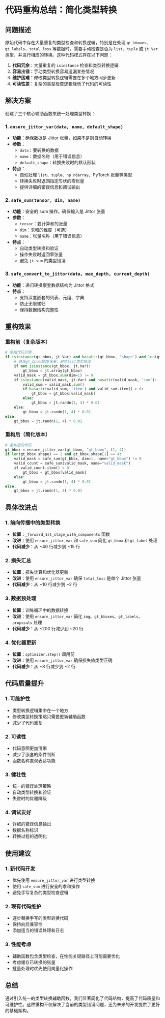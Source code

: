 # 代码重构总结：简化类型转换

## 问题描述
原始代码中存在大量重复的类型检查和转换逻辑，特别是在处理 `gt_bboxes`、`gt_labels`、`total_loss` 等数据时，需要手动检查是否为 `list`、`tuple` 或 `jt.Var` 类型，并进行相应的转换。这种代码模式存在以下问题：

1. **代码冗余**：大量重复的 `isinstance` 检查和类型转换逻辑
2. **容易出错**：手动类型转换容易遗漏某些情况
3. **维护困难**：修改类型转换逻辑需要在多个地方同步更新
4. **可读性差**：复杂的类型检查逻辑降低了代码的可读性

## 解决方案
创建了三个核心辅助函数来统一处理类型转换：

### 1. `ensure_jittor_var(data, name, default_shape)`
- **功能**：确保数据是 Jittor 张量，如果不是则自动转换
- **参数**：
  - `data`：要转换的数据
  - `name`：数据名称（用于错误信息）
  - `default_shape`：转换失败时的默认形状
- **特点**：
  - 自动处理 `list`、`tuple`、`np.ndarray`、PyTorch 张量等类型
  - 转换失败时返回指定形状的零张量
  - 提供详细的错误信息和调试输出

### 2. `safe_sum(tensor, dim, name)`
- **功能**：安全的 sum 操作，确保输入是 Jittor 张量
- **参数**：
  - `tensor`：要计算和的张量
  - `dim`：求和的维度（可选）
  - `name`：张量名称（用于错误信息）
- **特点**：
  - 自动类型转换和验证
  - 操作失败时返回零张量
  - 避免 `jt.sum` 的类型错误

### 3. `safe_convert_to_jittor(data, max_depth, current_depth)`
- **功能**：递归转换嵌套数据结构为 Jittor 格式
- **特点**：
  - 支持深度嵌套的列表、元组、字典
  - 防止无限递归
  - 保持数据结构完整性

## 重构效果

### 重构前（复杂版本）
```python
# 原始代码示例
if isinstance(gt_bbox, jt.Var) and hasattr(gt_bbox, 'shape') and len(gt_bbox.shape) == 2:
    # 确保gt_bbox是2D张量，避免list类型错误
    if not isinstance(gt_bbox, jt.Var):
        gt_bbox = jt.array(gt_bbox)
    valid_mask = gt_bbox.sum(dim=1) != 0
    if isinstance(valid_mask, jt.Var) and hasattr(valid_mask, 'sum'):
        valid_sum = valid_mask.sum()
        if hasattr(valid_sum, 'item') and valid_sum.item() > 0:
            gt_bbox = gt_bbox[valid_mask]
        else:
            gt_bbox = jt.randn(1, 4) * 0.01
    else:
        gt_bbox = jt.randn(1, 4) * 0.01
else:
    gt_bbox = jt.randn(1, 4) * 0.01
```

### 重构后（简化版本）
```python
# 重构后的代码
gt_bbox = ensure_jittor_var(gt_bbox, "gt_bbox", (1, 4))
if len(gt_bbox.shape) == 2 and gt_bbox.shape[1] == 4:
    valid_mask = safe_sum(gt_bbox, dim=1, name="gt_bbox") != 0
    valid_count = safe_sum(valid_mask, name="valid_mask")
    if valid_count.item() > 0:
        gt_bbox = gt_bbox[valid_mask]
    else:
        gt_bbox = jt.randn(1, 4) * 0.01
else:
    gt_bbox = jt.randn(1, 4) * 0.01
```

## 具体改进点

### 1. 前向传播中的类型转换
- **位置**：`_forward_1st_stage_with_components` 函数
- **改进**：使用 `ensure_jittor_var` 和 `safe_sum` 简化 `gt_bbox` 和 `gt_label` 处理
- **代码减少**：从 ~40 行减少到 ~15 行

### 2. 损失汇总
- **位置**：损失计算和优化器更新
- **改进**：使用 `ensure_jittor_var` 确保 `total_loss` 是单个 Jittor 张量
- **代码减少**：从 ~10 行减少到 ~2 行

### 3. 数据预处理
- **位置**：训练循环中的数据转换
- **改进**：使用 `ensure_jittor_var` 简化 `img`、`gt_bboxes`、`gt_labels`、`proposals` 处理
- **代码减少**：从 ~200 行减少到 ~20 行

### 4. 优化器更新
- **位置**：`optimizer.step()` 调用前
- **改进**：使用 `ensure_jittor_var` 确保损失值类型正确
- **代码减少**：从 ~8 行减少到 ~2 行

## 代码质量提升

### 1. 可维护性
- 类型转换逻辑集中在一个地方
- 修改类型转换策略只需要更新辅助函数
- 减少了代码重复

### 2. 可读性
- 代码意图更加清晰
- 减少了嵌套的条件判断
- 函数名称直观表达功能

### 3. 健壮性
- 统一的错误处理策略
- 自动类型转换和验证
- 失败时的优雅降级

### 4. 调试友好
- 详细的错误信息输出
- 数据名称标识
- 转换过程的透明化

## 使用建议

### 1. 新代码开发
- 优先使用 `ensure_jittor_var` 进行类型转换
- 使用 `safe_sum` 进行安全的求和操作
- 避免手写复杂的类型检查逻辑

### 2. 现有代码维护
- 逐步替换手写的类型转换代码
- 保持向后兼容性
- 添加适当的错误处理和日志

### 3. 性能考虑
- 辅助函数包含类型检查，在性能关键路径上可能需要优化
- 考虑缓存已转换的张量
- 批量处理时优先使用向量化操作

## 总结
通过引入统一的类型转换辅助函数，我们显著简化了代码结构，提高了代码质量和可维护性。这种重构不仅解决了当前的类型错误问题，还为未来的开发提供了更好的基础架构。
